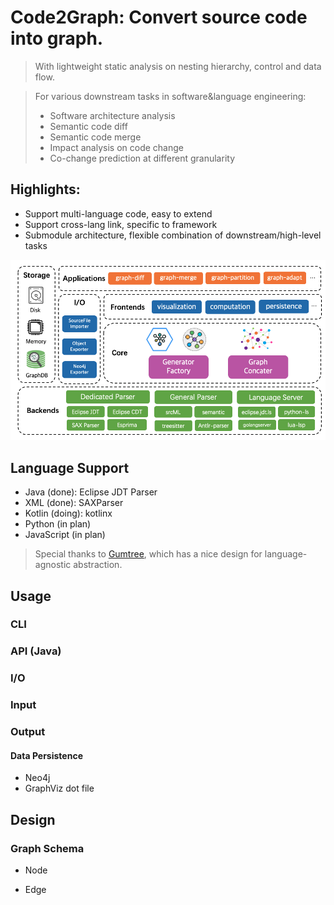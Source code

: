 # Code2Graph: Convert source code into graph.

> With lightweight static analysis on nesting hierarchy, control and data flow.

> For various downstream tasks in software&language engineering:
> - Software architecture analysis
> - Semantic code diff
> - Semantic code merge
> - Impact analysis on code change
> - Co-change prediction at different granularity

## Highlights: 

- Support multi-language code, easy to extend
- Support cross-lang link, specific to framework
- Submodule architecture, flexible combination of downstream/high-level tasks

![architecture](/images/architecture.png?raw=true "architecture")

## Language Support

- Java (done): Eclipse JDT Parser
- XML (done): SAXParser
- Kotlin (doing): kotlinx
- Python (in plan)
- JavaScript (in plan)

> Special thanks to [Gumtree], which has a nice design for language-agnostic abstraction.  

[Gumtree]: https://github.com/Symbolk/SmartCommit/releases

## Usage
### CLI

### API (Java)


### I/O 

### Input

### Output

#### Data Persistence
- Neo4j
- GraphViz dot file

## Design

### Graph Schema

- Node

- Edge